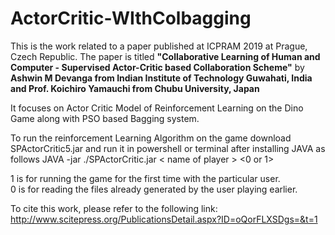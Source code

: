 # ActorCritic-WIthColbagging
This is the work related to a paper published at ICPRAM 2019 at Prague, Czech Republic. The paper is titled <b>"Collaborative Learning of Human and Computer - Supervised Actor-Critic based Collaboration Scheme"</b> by <b>Ashwin M Devanga from Indian Institute of Technology Guwahati, India and Prof. Koichiro Yamauchi from Chubu University, Japan</b>

It focuses on Actor Critic Model of Reinforcement Learning on the Dino Game along with PSO based Bagging system.

To run the reinforcement Learning Algorithm on the game download SPActorCritic5.jar and run it in powershell or terminal after installing JAVA as follows JAVA -jar ./SPActorCritic.jar < name of player > <0 or 1>
  
  1 is for running the game for the first time with the particular user.<br>
  0 is for reading the files already generated by the user playing earlier.

To cite this work, please refer to the following link:<br>
http://www.scitepress.org/PublicationsDetail.aspx?ID=oQorFLXSDgs=&t=1
